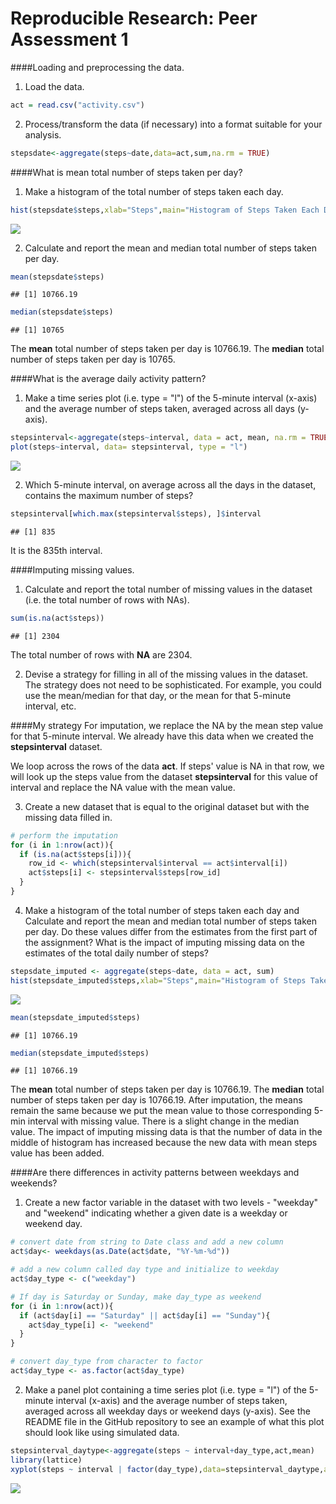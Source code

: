 # Reproducible Research: Peer Assessment 1


####Loading and preprocessing the data.

1. Load the data.

```r
act = read.csv("activity.csv")
```

2. Process/transform the data (if necessary) into a format suitable for your analysis.

```r
stepsdate<-aggregate(steps~date,data=act,sum,na.rm = TRUE)
```


####What is mean total number of steps taken per day?

1. Make a histogram of the total number of steps taken each day.

```r
hist(stepsdate$steps,xlab="Steps",main="Histogram of Steps Taken Each Day",col = "red")
```

![](PA1_template_files/figure-html/unnamed-chunk-3-1.png) 

2. Calculate and report the mean and median total number of steps taken per day.

```r
mean(stepsdate$steps)
```

```
## [1] 10766.19
```

```r
median(stepsdate$steps)
```

```
## [1] 10765
```
The **mean** total number of steps taken per day is 10766.19.
The **median** total number of steps taken per day is 10765.

####What is the average daily activity pattern?

1. Make a time series plot (i.e. type = "l") of the 5-minute interval (x-axis) and the average number of steps taken, averaged across all days (y-axis).

```r
stepsinterval<-aggregate(steps~interval, data = act, mean, na.rm = TRUE)
plot(steps~interval, data= stepsinterval, type = "l")
```

![](PA1_template_files/figure-html/unnamed-chunk-5-1.png) 

2. Which 5-minute interval, on average across all the days in the dataset, contains the maximum number of steps?

```r
stepsinterval[which.max(stepsinterval$steps), ]$interval
```

```
## [1] 835
```
It is the 835th interval.

####Imputing missing values.

1. Calculate and report the total number of missing values in the dataset (i.e. the total number of rows with NAs).

```r
sum(is.na(act$steps))
```

```
## [1] 2304
```
The total number of rows with **NA** are 2304. 

2. Devise a strategy for filling in all of the missing values in the dataset. The strategy does not need to be sophisticated. For example, you could use the mean/median for that day, or the mean for that 5-minute interval, etc.

####My strategy
For imputation, we replace the NA by the mean step value for that 5-minute interval. We already have this data when we created the **stepsinterval** dataset.

We loop across the rows of the data **act**. If steps' value is NA in that row, we will look up the steps value from the dataset **stepsinterval** for this value of interval and replace the NA value with the
mean value.


3. Create a new dataset that is equal to the original dataset but with the missing data filled in.


```r
# perform the imputation
for (i in 1:nrow(act)){
  if (is.na(act$steps[i])){
    row_id <- which(stepsinterval$interval == act$interval[i])
    act$steps[i] <- stepsinterval$steps[row_id]
  }
}
```

4. Make a histogram of the total number of steps taken each day and Calculate and report the mean and median total number of steps taken per day. Do these values differ from the estimates from the first part of the assignment? What is the impact of imputing missing data on the estimates of the total daily number of steps?

```r
stepsdate_imputed <- aggregate(steps~date, data = act, sum)
hist(stepsdate_imputed$steps,xlab="Steps",main="Histogram of Steps Taken Each Day (Imputed)",col = "red")
```

![](PA1_template_files/figure-html/unnamed-chunk-9-1.png) 

```r
mean(stepsdate_imputed$steps)
```

```
## [1] 10766.19
```

```r
median(stepsdate_imputed$steps)
```

```
## [1] 10766.19
```

The **mean** total number of steps taken per day is 10766.19.
The **median** total number of steps taken per day is 10766.19.
After imputation, the means remain the same because we put the mean value to those corresponding 5-min interval with missing value. 
There is a slight change in the median value.
The impact of imputing missing data is that the number of data in the middle of histogram has increased because the new data with mean steps value has been added.

####Are there differences in activity patterns between weekdays and weekends?

1. Create a new factor variable in the dataset with two levels - "weekday" and "weekend" indicating whether a given date is a weekday or weekend day.

```r
# convert date from string to Date class and add a new column
act$day<- weekdays(as.Date(act$date, "%Y-%m-%d"))

# add a new column called day type and initialize to weekday
act$day_type <- c("weekday")

# If day is Saturday or Sunday, make day_type as weekend
for (i in 1:nrow(act)){
  if (act$day[i] == "Saturday" || act$day[i] == "Sunday"){
    act$day_type[i] <- "weekend"
  }
}

# convert day_type from character to factor
act$day_type <- as.factor(act$day_type)
```

2. Make a panel plot containing a time series plot (i.e. type = "l") of the 5-minute interval (x-axis) and the average number of steps taken, averaged across all weekday days or weekend days (y-axis). See the README file in the GitHub repository to see an example of what this plot should look like using simulated data.

```r
stepsinterval_daytype<-aggregate(steps ~ interval+day_type,act,mean)
library(lattice)
xyplot(steps ~ interval | factor(day_type),data=stepsinterval_daytype,aspect = 1/2,type = "l")
```

![](PA1_template_files/figure-html/unnamed-chunk-11-1.png) 



